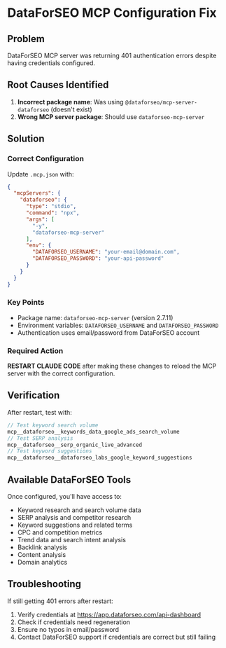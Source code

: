 # DataForSEO MCP Configuration Fix

## Problem
DataForSEO MCP server was returning 401 authentication errors despite having credentials configured.

## Root Causes Identified
1. **Incorrect package name**: Was using `@dataforseo/mcp-server-dataforseo` (doesn't exist)
2. **Wrong MCP server package**: Should use `dataforseo-mcp-server`

## Solution

### Correct Configuration
Update `.mcp.json` with:

```json
{
  "mcpServers": {
    "dataforseo": {
      "type": "stdio",
      "command": "npx",
      "args": [
        "-y",
        "dataforseo-mcp-server"
      ],
      "env": {
        "DATAFORSEO_USERNAME": "your-email@domain.com",
        "DATAFORSEO_PASSWORD": "your-api-password"
      }
    }
  }
}
```

### Key Points
- Package name: `dataforseo-mcp-server` (version 2.7.11)
- Environment variables: `DATAFORSEO_USERNAME` and `DATAFORSEO_PASSWORD`
- Authentication uses email/password from DataForSEO account

### Required Action
**RESTART CLAUDE CODE** after making these changes to reload the MCP server with the correct configuration.

## Verification
After restart, test with:
```javascript
// Test keyword search volume
mcp__dataforseo__keywords_data_google_ads_search_volume
// Test SERP analysis
mcp__dataforseo__serp_organic_live_advanced
// Test keyword suggestions
mcp__dataforseo__dataforseo_labs_google_keyword_suggestions
```

## Available DataForSEO Tools
Once configured, you'll have access to:
- Keyword research and search volume data
- SERP analysis and competitor research
- Keyword suggestions and related terms
- CPC and competition metrics
- Trend data and search intent analysis
- Backlink analysis
- Content analysis
- Domain analytics

## Troubleshooting
If still getting 401 errors after restart:
1. Verify credentials at https://app.dataforseo.com/api-dashboard
2. Check if credentials need regeneration
3. Ensure no typos in email/password
4. Contact DataForSEO support if credentials are correct but still failing